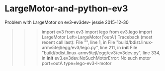 # LargeMotor-and-python-ev3
Problem with LargeMotor on ev3-ev3dev- jessie 2015-12-30
>>> import ev3
>>> from ev3 import lego
>>> from ev3.lego import LargeMotor
>>> Left=LargeMotor('outA')
Traceback (most recent call last):
File "<stdin>", line 1, in <module>
File "build/bdist.linux-armv5tejl/egg/ev3/lego.py", line 211, in __init__
File "build/bdist.linux-armv5tejl/egg/ev3/ev3dev.py", line 334, in __init__
ev3.ev3dev.NoSuchMotorError: No such motor port=outA type=lego-ev3-l-motor
